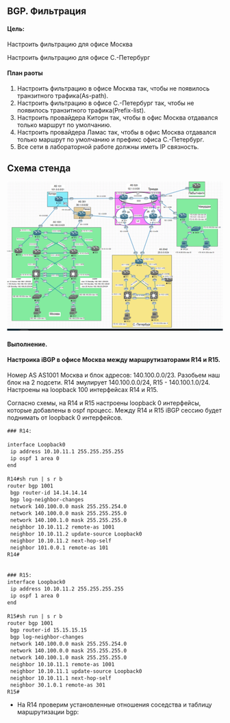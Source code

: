 ## BGP. Фильтрация

#### Цель:

Настроить фильтрацию для офисе Москва

Настроить фильтрацию для офисе С.-Петербург

#### План раоты

1. Настроить фильтрацию в офисе Москва так, чтобы не появилось транзитного трафика(As-path).
2. Настроить фильтрацию в офисе С.-Петербург так, чтобы не появилось транзитного трафика(Prefix-list).
3. Настроить провайдера Киторн так, чтобы в офис Москва отдавался только маршрут по умолчанию.
4. Настроить провайдера Ламас так, чтобы в офис Москва отдавался только маршрут по умолчанию и префикс офиса С.-Петербург.
5. Все сети в лабораторной работе должны иметь IP связность.



##  Схема стенда 

![](ibgp.png)

#### Выполнение.

#### Настроика iBGP в офисе Москва между маршрутизаторами R14 и R15.

Номер AS AS1001 Москва и блок адресов: 140.100.0.0/23. Разобьем наш блок на 2 подсети. R14 эмулирует 140.100.0.0/24, R15 - 140.100.1.0/24. Настроены на loopback 100 интерфейсах R14 и R15.

Согласно схемы, на R14 и R15 настроены loopback 0 интерфейсы, которые добавлены в ospf процесс. Между R14 и R15 iBGP сессию будет поднимать от loopback 0 интерфейсов.

  
```
### R14:

interface Loopback0
 ip address 10.10.11.1 255.255.255.255
 ip ospf 1 area 0
end

R14#sh run | s r b 
router bgp 1001
 bgp router-id 14.14.14.14
 bgp log-neighbor-changes
 network 140.100.0.0 mask 255.255.254.0
 network 140.100.0.0 mask 255.255.255.0
 network 140.100.1.0 mask 255.255.255.0
 neighbor 10.10.11.2 remote-as 1001
 neighbor 10.10.11.2 update-source Loopback0
 neighbor 10.10.11.2 next-hop-self
 neighbor 101.0.0.1 remote-as 101
R14#


### R15:
interface Loopback0
 ip address 10.10.11.2 255.255.255.255
 ip ospf 1 area 0
end

R15#sh run | s r b
router bgp 1001
 bgp router-id 15.15.15.15
 bgp log-neighbor-changes
 network 140.100.0.0 mask 255.255.254.0
 network 140.100.0.0 mask 255.255.255.0
 network 140.100.1.0 mask 255.255.255.0
 neighbor 10.10.11.1 remote-as 1001
 neighbor 10.10.11.1 update-source Loopback0
 neighbor 10.10.11.1 next-hop-self
 neighbor 30.1.0.1 remote-as 301
R15#
```

* На R14 проверим установленные отношения соседства и таблицу маршрутизации bgp:
